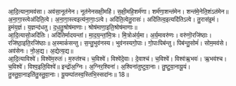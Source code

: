 

  
आ॒दि॒त्याना॒मव॑सा। अव॑सा॒नूत॑नेन। नूत॑नेनसक्षी॒महि॑। स॒क्षी॒महि॒शर्म॑णा। शर्म॑णा॒शन्त॑मेन। शन्त॑मे॒नेति॒शंऽत॑मेन॥ अ॒ना॒गा॒स्त्वेअ॑दिति॒त्वे। अ॒ना॒गा॒स्त्वइत्य॑ना॒गाः॒ऽत्वे। अदि॑ति॒त्वेतु॒रासः॑। अदि॑तित्व॒इत्यदि॑तिऽत्वे। तु॒रास॑इ॒मं। इ॒मंय॒ज्ञं। य॒ज्ञन्द॑धतु। द॒ध॒तु॒श्रोष॑माणाः। श्रोष॑माणा॒इति॒श्रोष॑माणाः॥  
आ॒दि॒त्यासो॒अदि॑तिः। अदि॑तिर्मादयन्तां। मा॒द॒य॒न्तां॒मि॒त्रः। मि॒त्रोअ॑र्य॒मा। अ॒र्य॒मावरु॑णः। वरु॑णॊ॒रजि॑ष्ठाः। रजि॑ष्ठा॒इति॒रजि॑ष्ठाः॥ अ॒स्माकं॑सन्तु। स॒न्तु॒भुव॑नस्य। भुव॑नस्यगो॒पाः। गो॒पाःपिब॑न्तु। पिब॑न्तु॒सोमं॑। सोम॒मव॑से। अव॑सेनः। नो॒अ॒द्य। अ॒द्येत्य॒द्य॥  
आ॒दि॒त्याविश्वे॑। विश्वे॑म॒रुतः॑। म॒रुत॑श्च। च॒विश्वे॑। विश्वे॑दे॒वाः। दे॒वाश्च॑। च॒विश्वे॑। विश्व॑ऋ॒भवः॑। ऋ॒भव॑श्च। च॒विश्वे॑। विश्व॒इति॒विश्वे॑॥ इन्द्रो॑अ॒ग्निः। अ॒ग्निर॒श्विना॑। अ॒श्विना॑तुष्टुवा॒नाः। तु॒ष्टु॒वा॒नायू॒यं। तु॒स्तु॒वा॒नाइति॑तु॒स्तु॒वा॒नाः। यू॒यम्पा॑तस्व॒स्तिभि॒स्सदा॑नः॥ 18॥  
